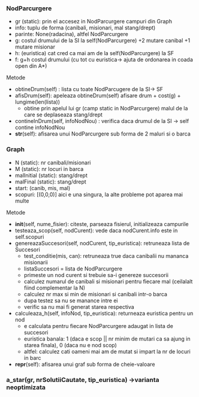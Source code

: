 ### NodParcurgere
 * gr (static): prin el accesez in NodParcurgere campuri din Graph
 * info: tuplu de forma (canibali, misionari, mal stang/drept)
 * parinte: None(radacina), altfel NodParcurgere
 * g: costul drumului de la SI la self(NodParcurgere)
      +2 mutare canibal
      +1 mutare misionar
 * h: (euristica) cat cred ca mai am de la self(NodParcurgere) la SF
 * f: g+h costul drumului (cu tot cu euristica-> ajuta de ordonarea in coada open din A*)

  Metode

  - obtineDrum(self) : lista cu toate NodParcugere de la SI-> SF
  - afisDrum(self): apeleaza obtineDrum(self) afisare drum + cost(g) + lungime(len(lista))
    - obtine prin apelul lui gr (camp static in NodParcurgere) malul de la care se deplaseaza stang/drept
  - contineInDrum(self, infoNodNou) : verifica daca drumul de la SI -> self contine infoNodNou
  - __str__(self): afisarea unui NodParcurgere sub forma de 2 maluri si o barca

### Graph
 * N (static): nr canibali/misionari
 * M (static): nr locuri in barca
 * malInitial (static): stang/drept
 * malFinal (static): stang/drept
 * start: (canib, mis, mal)
 * scopuri: [(0,0,0)] aici e una singura, la alte probleme pot aparea mai multe

  Metode

  - __init__(self, nume_fisier): citeste, parseaza fisierul, initializeaza campurile
  - testeaza_scop(self, nodCurent): vede daca nodCurent.info este in self.scopuri
  - genereazaSuccesori(self, nodCurent, tip_euristica): retruneaza lista de Succesori
    - test_conditie(mis, can): retruneaza true daca canibalii nu mananca misionarii
    - listaSuccesori = lista de NodParcurgere
    - primeste un nod curent si trebuie sa-i genereze succesorii
    - calculez numarul de canibali si misionari pentru fiecare mal (ceilalalt fiind complementar la N)
    - calculez nr max si min de misionari si canibali intr-o barca
    - dupa testez sa nu se manance intre ei
    - verific sa nu mai fi generat starea respectiva
  -  calculeaza_h(self, infoNod, tip_euristica): returneaza euristica pentru un nod
      -  e calculata pentru fiecare NodParcurgere adaugat in lista de succesori
      -  euristica banala: 1 (daca e scop || nr minim de mutari ca sa ajung in starea finala), 0 (daca nu e nod scop)
      -  altfel: calculez cati oameni mai am de mutat si impart la nr de locuri in barc
  - __repr__(self): afisarea unui graf sub forma de cheie-valoare

### a_star(gr, nrSolutiiCautate, tip_euristica) ->varianta neoptimizata



